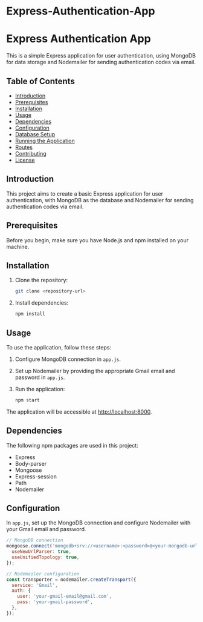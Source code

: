 # Express-Authentication-App
# Express Authentication App

This is a simple Express application for user authentication, using MongoDB for data storage and Nodemailer for sending authentication codes via email.

## Table of Contents

- [Introduction](#introduction)
- [Prerequisites](#prerequisites)
- [Installation](#installation)
- [Usage](#usage)
- [Dependencies](#dependencies)
- [Configuration](#configuration)
- [Database Setup](#database-setup)
- [Running the Application](#running-the-application)
- [Routes](#routes)
- [Contributing](#contributing)
- [License](#license)

## Introduction

This project aims to create a basic Express application for user authentication, with MongoDB as the database and Nodemailer for sending authentication codes via email.

## Prerequisites

Before you begin, make sure you have Node.js and npm installed on your machine.

## Installation

1. Clone the repository:

    ```bash
    git clone <repository-url>
    ```

2. Install dependencies:

    ```bash
    npm install

## Usage

To use the application, follow these steps:

1. Configure MongoDB connection in `app.js`.
2. Set up Nodemailer by providing the appropriate Gmail email and password in `app.js`.
3. Run the application:

    ```bash
    npm start
    ```

The application will be accessible at [http://localhost:8000](http://localhost:8000).

## Dependencies

The following npm packages are used in this project:

- Express
- Body-parser
- Mongoose
- Express-session
- Path
- Nodemailer

## Configuration

In `app.js`, set up the MongoDB connection and configure Nodemailer with your Gmail email and password.

```javascript
// MongoDB connection
mongoose.connect('mongodb+srv://<username>:<password>@<your-mongodb-url>', {
  useNewUrlParser: true,
  useUnifiedTopology: true,
});

// Nodemailer configuration
const transporter = nodemailer.createTransport({
  service: 'Gmail',
  auth: {
    user: 'your-gmail-email@gmail.com',
    pass: 'your-gmail-password',
  },
});
